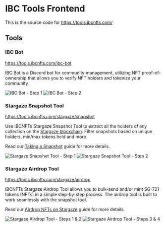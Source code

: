 # IBC Tools Frontend
This is the source code for https://tools.ibcnfts.com/

## Tools
### IBC Bot

https://tools.ibcnfts.com/ibc-bot

IBC Bot is a Discord bot for community management, utilizing NFT proof-of-ownership that allows you to verify NFT holders and tokenize your community.

![IBC Bot - Step 1](https://ipfs.io/ipfs/bafybeib6agzgllgz3hyqgxuoc4oejxev5pohukfwjcxeup4xvtred5mmwq)
![IBC Bot - Step 2](https://ipfs.io/ipfs/bafybeicdbofylgjoidlomogktasbw5wy6xt3rddcer2lnscd4xnr3b73m4)

### Stargaze Snapshot Tool
https://tools.ibcnfts.com/stargaze/snapshot

Use IBCNFTs Stargaze Snapshot Tool to extract all the holders of any collection on the [Stargaze blockchain](https://stargaze.zone).
Filter snapshots based on unique holders, min/max tokens held and more.

Read our [Taking a Snapshot](https://kevin-k.gitbook.io/ibc-nfts-tools/guides/taking-a-snapshot) guide for more details.

![Stargaze Snapshot Tool - Step 1](https://ipfs.io/ipfs/bafybeifqcxg7ziiyhhfcijnqlyimgsfar4xugwz6n24ipuf3rteemgtkz4)
![Stargaze Snapshot Tool - Step 2](https://ipfs.io/ipfs/bafybeiceh3upifscw53quj2utwlh2phkod5vdf3prz7hqommo63vd3spyy)

### Stargaze Airdrop Tool
https://tools.ibcnfts.com/stargaze/airdrop

IBCNFTs Stargaze Airdrop Tool allows you to bulk-send and/or mint SG-721 tokens (NFTs) in a simple step-by-step process. 
The airdrop tool is built to work seamlessly with the snapshot tool. 

Read our [Airdrop NFTs on Stargaze](https://kevin-k.gitbook.io/ibc-nfts-tools/guides/airdrop-nfts-on-stargaze) guide for more details.

![Stargaze Airdrop Tool - Steps 1 & 2](https://ipfs.io/ipfs/bafybeicjxvux4d7iwniz7znkazqiueyq5yv6fh72osbghx2s4lt5uu54j4)
![Stargaze Airdrop Tool - Steps 3 & 4](https://ipfs.io/ipfs/bafybeidi6hpea7nam6ilkgsp5eraqg2qzua627fipa7iw4upthkkh7zwmq)